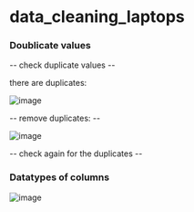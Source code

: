 # data_cleaning_laptops 


### Doublicate values
 -- check duplicate values --    

there are duplicates:

![image](https://github.com/user-attachments/assets/be437edc-8e00-4c69-a067-0805b47bbd98)

-- remove duplicates: --   

![image](https://github.com/user-attachments/assets/b4f03ee0-bb78-47e2-be2b-16f7bdf85f0d)

-- check again for the duplicates --  


### Datatypes of columns

![image](https://github.com/user-attachments/assets/b7b2ce6e-9720-4b54-89ad-111a2802aa5e)
